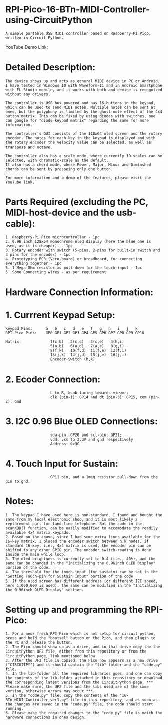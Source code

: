 # RPI-Pico-16-BTn-MIDI-Controller-using-CircuitPython
    A simple portable USB MIDI controller based on Raspberry-PI Pico, written in Circuit Python.
    
YouTube Demo Link: 

# Detailed Description:
    The device shows up and acts as general MIDI device in PC or Android. I have tested in Windows 10 with Waveform-11 and in Android Smartphone with FL-Studio mobile, and it works with both and device is recognized without any drivers.

    The controller is USB bus powered and has 16-buttons in the keypad, which can be used to send MIDI notes. Multiple notes can be sent at ones, but the polyphony is limited by the ghost-note effect of the 4x4 button matrix. This can be fixed by using diodes with switches, one can google for "diode keypad matrix" regarding the same for more information.
    
    The controller's GUI consists of the 128x64 oled screen and the rotary encoder. The notes for each key in the keypad is displayed and with the rotary encoder the velocity value can be selected, as well as transpose and octave. 
    
    The controller also has a scale mode, where currently 10 scales can be selected, with chromatic-scale as the default.
    It also has a chord mode, where Power, Major, Minor and Diminshed chords can be sent by presseing only one button.
    
    For more information and a demo of the features, please visit the YouTube link.

# Parts Required (excluding the PC, MIDI-host-device and the usb-cable):
    1. Raspberry-Pi Pico microcontroller - 1pc
    2. 0.96 inch 128x64 monochrome oled display (here the blue one is used, as it is cheaper). - 1pc
    3. Rotary encoder with switch (5-pins, 2-pins for built-in switch and 3 pins for the encoder) - 1pc
    4. Prototyping PCB (Vero-board) or breadboard, for connecting everything together - 1pc
    5. 1 Mega Ohm resistor as pull-down for the touch-input - 1pc
    6. Some Connecting wires - as per requirement

# Hardware Connection Information:

# 1. Currrent Keypad Setup:
    Keypad Pins:      a   b   c   d   e   f   g   h   i   j   k 
    RPI Pico Pins:    GP0 GP1 GP2 GP3 GP4 GP5 GP6 GP7 GP8 GP9 GP10

    Matrix:             1(c,b)   2(c,d)   3(c,e)   4(h,i)
                        5(a,b)   6(a,d)   7(a,e)   8(g,i)
                        9(f,k)   10(f,d)  11(f,e)  12(f,i)
                        13(j,k)  14(j,d)  15(j,e)  16(j,i)
                        Encoder-Switch (h,k)

# 2. Ecoder Connection:  
                        L to R, knob facing towards viewer:
                        clk (pin-1): GP14 and dt (pin-3): GP15, com (pin-2): Gnd

# 3. I2C 0.96 Blue OLED Connections: 
                        sda-pin: GP20 and scl-pin: GP21; 
                        vdd, vss to 3.3V and gnd respectively 
                        Address: 0x3C

# 4. Touch Input for Sustain:
                        GP11 pin, and a 1meg resistor pull-down from the pin to gnd.

# Notes: 
    1. The keypad I have used here is non-standard. I found and bought the same from my local electronic shop, and it is most likely a replacement part for land-line telephone. But the code in the scanKBD() function, can be easily modified to accomodate the readily available 4x4 matrix keypads.
    2. Based on the above, since I had some extra lines available for the 16-key matrix, I placed the encoder switch between h,k nodes, if standard 16-key, i.e., 4x4 matrix is used, the encoder pin can be shifted to any other GPIO pin. The encoder switch-reading is done inside the main while loop. 
    3. The oled brightness is currently set to 0.4 (i.e., 40%), and the same can be changed in the "Initializing the 0.96inch OLED Display" portion of the code.
    4. The threshold for the touch-input (for sustain) can be set in the "Setting Touch-pin for Sustain Input" portion of the code
    5. If the oled screen has different address (or different I2C speed, here 1,000,000 is used), the same can be modified in the "Initializing the 0.96inch OLED Display" section.


# Setting up and programming the RPI-Pico:
    1. For a new/ fresh RPI-Pico which is not setup for circuit python, press and hold the "bootsel" button on the Pico, and then plugin to the PC and release the button.
    2. The Pico should show-up as a drive, and in that drive copy the the CircuitPython UF2 file, either from this repository or from the CircuitPython page, link mentioned below.
    3. After the UF2 file is copied, the Pico now appears as a new drive ("CIRCUITPY") and it should contain the "lib" folder and the "code.py" file.
    4. In the lib-folder all the required libraries goes, and one can copy the contents of the lib-folder attached in this repository or download the corresponding latest versions from the CircuitPython page. *** Please make sure, the UF2 file and the libs used are of the same version, otherwise errors may occur ***.
    5. In the "code.py" file, copy the contents of the "16-BTn_MIDI_Controller_ver1.py" file in this repository, and as soon as the changes are saved in the "code.py" file, the code should start running.
    6. Please make the required changes to the "code.py" file to match the hardware connections in ones design.
